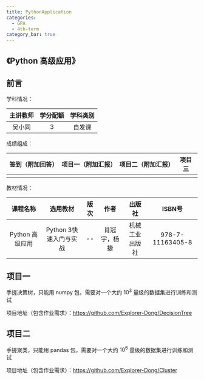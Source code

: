 ```yaml
---
title: PythonApplication
categories:
  - GPA
  - 4th-term
category_bar: true
---
```


## 《Python 高级应用》

## 前言

学科情况：

| 主讲教师 | 学分配额 | 学科类别 |
| :------: | :------: | :------: |
|  吴小同  |    3     |  自发课  |

成绩组成：

| 签到（附加回答） | 项目一（附加汇报） | 项目二（附加汇报） | 项目三 |
| :--------------: | :----------------: | :----------------: | :----: |
|                  |                    |                    |        |

教材情况：

|    课程名称     |        选用教材        | 版次 |     作者     |     出版社     |      ISBN号      |
| :-------------: | :--------------------: | :--: | :----------: | :------------: | :--------------: |
| Python 高级应用 | Python 3快速入门与实战 |  --  | 肖冠宇，杨捷 | 机械工业出版社 | 978-7-11163405-8 |

## 项目一

手搓决策树，只能用 numpy 包，需要对一个大约 $10^3$ 量级的数据集进行训练和测试

项目地址（包含作业需求）：https://github.com/Explorer-Dong/DecisionTree

## 项目二

手搓聚类，只能用 pandas 包，需要对一个大约 $10^6$ 量级的数据集进行训练和测试

项目地址（包含作业需求）：https://github.com/Explorer-Dong/Cluster
